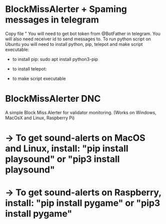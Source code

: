# BlockMissAlerter + Spaming messages in telegram
Copy file "
You will need to get bot token from @BotFather in telegram. You will also need receiver id to send messages to. 
To run python script on Ubuntu you will need to install python, pip, telepot and make script executable:
- to install pip:
sudo apt install python3-pip

- to install telepot:

- to make script executable

# BlockMissAlerter DNC

A simple Block Miss Alerter for validator monitoring. (Works on Windows, MacOsX and Linux, Raspberry Pi)

# -> To get sound-alerts on MacOS and Linux, install: "pip install playsound" or "pip3 install playsound"  #
# -> To get sound-alerts on Raspberry, install: "pip install pygame" or "pip3 install pygame"  #
